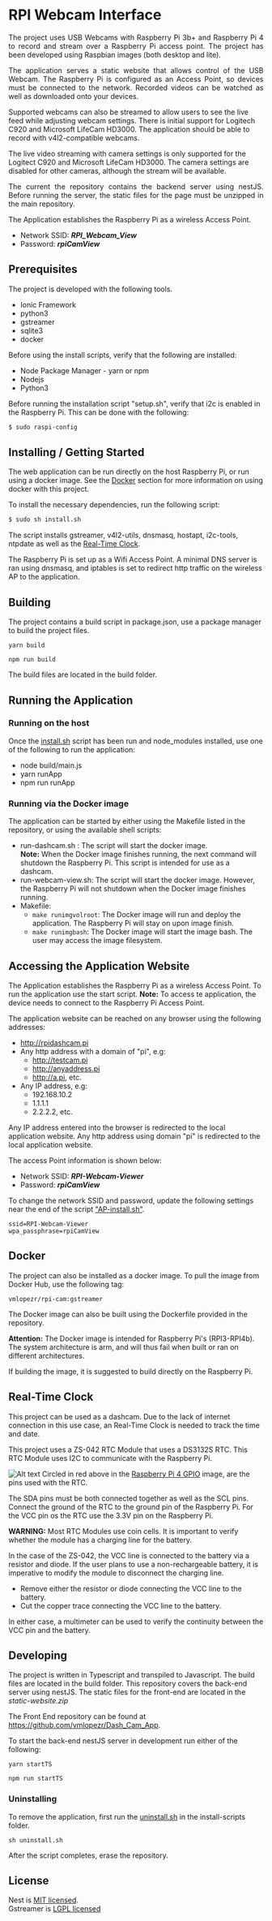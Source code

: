 # RPI Webcam Interface

<p style="text-align:justify">The project uses USB Webcams with Raspberry Pi 3b+
  and Raspberry Pi 4 to record and stream over a Raspberry Pi access point. The project 
  has been developed using Raspbian images (both desktop and lite).</p>
<p style="text-align:justify">The application serves a static website that allows control of the USB Webcam. The
Raspberry Pi is configured as an Access Point, so devices must be connected to the network.
Recorded videos can be watched as well as downloaded onto your devices.

Supported webcams
can also be streamed to allow users to see the live feed while adjusting webcam settings.
There is initial support for Logitech C920 and Microsoft LifeCam HD3000.
The application should be able to record with v4l2-compatible webcams.

The live video streaming with camera settings is only supported for the Logitect C920 and Microsoft LifeCam HD3000. The camera settings are disabled for other cameras, although the stream will be available. </p>

<p style="text-align:justify">The current the repository contains the backend server using nestJS. 
Before running the server, the static files for the page must be unzipped 
in the main repository. </p>

The Application establishes the Raspberry Pi as a wireless Access Point.

- Network SSID: **_RPI_Webcam_View_**
- Password: **_rpiCamView_**

## Prerequisites

The project is developed with the following tools.

- Ionic Framework
- python3
- gstreamer
- sqlite3
- docker

Before using the install scripts, verify that the following are installed:

- Node Package Manager - yarn or npm
- Nodejs
- Python3

Before running the installation script "setup.sh", verify that i2c is enabled in the Raspberry Pi.
This can be done with the following:

```bash
$ sudo raspi-config
```

## Installing / Getting Started

The web application can be run directly on the host Raspberry Pi, or run using a docker image. See the
[Docker](#Docker) section for more information on using docker with this project.

To install the necessary dependencies, run the following script:

```bash
$ sudo sh install.sh
```

The script installs gstreamer, v4l2-utils, dnsmasq, hostapt, i2c-tools, ntpdate as well as the [Real-Time Clock](#Real-Time-Clock).

The Raspberry Pi is set up as a Wifi Access Point. A minimal DNS server is ran using dnsmasq, and iptables is set
to redirect http traffic on the wireless AP to the application.

## Building

The project contains a build script in package.json, use a package manager
to build the project files.

```shell
yarn build

npm run build
```

The build files are located in the build folder.

## Running the Application

### Running on the host

Once the [install.sh](./install.sh) script has been run and node_modules installed, use one of the following to run the application:

- node build/main.js
- yarn runApp
- npm run runApp

### Running via the Docker image

The application can be started by either using the Makefile listed in the repository, or using the available shell scripts:

- run-dashcam.sh : The script will start the docker image.  
  **Note:** When the Docker image finishes running, the next command will shutdown the Raspberry Pi. This script is intended for use as a dashcam.
- run-webcam-view.sh: The script will start the docker image. However, the Raspberry Pi will not shutdown when the Docker image finishes running.
- Makefile:
  - `make runimgvolroot`: The Docker image will run and deploy the application. The Raspberry Pi will stay on upon image finish.
  - `make runimgbash`: The Docker image will start the image bash. The user may access the image filesystem.

## Accessing the Application Website

The Application establishes the Raspberry Pi as a wireless Access Point. To run the application use the start
script. **Note:** To access te application, the device needs to connect to the Raspberry Pi Access Point.

The application website can be reached on any browser using the following addresses:

- http://rpidashcam.pi
- Any http address with a domain of "pi", e.g:
  - http://testcam.pi
  - http://anyaddress.pi
  - http://a.pi, etc.
- Any IP address, e.g:
  - 192.168.10.2
  - 1.1.1.1
  - 2.2.2.2, etc.

Any IP address entered into the browser is redirected to the local application website.
Any http address using domain "pi" is redirected to the local application website.

The access Point information is shown below:

- Network SSID: **_RPI-Webcam-Viewer_**
- Password: **_rpiCamView_**

To change the network SSID and password, update the following settings near the end of the script ["AP-install.sh"](./install-scripts/AP-install.sh).

```
ssid=RPI-Webcam-Viewer
wpa_passphrase=rpiCamView
```

## Docker

The project can also be installed as a docker image. To pull the image from Docker Hub, use the following tag:

```
vmlopezr/rpi-cam:gstreamer
```

The Docker image can also be built using the Dockerfile provided in the repository.

**Attention:** The Docker image is intended for Raspberry Pi's (RPI3-RPI4b). The system architecture is arm, and will thus fail when built or ran on different architectures.

If building the image, it is suggested to build directly on the Raspberry Pi.

## Real-Time Clock

This project can be used as a dashcam. Due to the lack of internet connection in this use case, an Real-Time Clock is needed to track the time and date.

This project uses a ZS-042 RTC Module that uses a DS3132S RTC. This RTC Module uses I2C to communicate with the Raspberry Pi.

![Alt text](./data/GPIO-Pi4.png 'Raspberry Pi 4 Pins')
Circled in red above in the [Raspberry Pi 4 GPIO](https://www.element14.com/community/docs/DOC-92640/l/raspberry-pi-4-model-b-default-gpio-pinout-with-poe-header) image, are the pins used with the RTC.

The SDA pins must be both connected together as well as the SCL pins. Connect the ground of the RTC to the ground pin of the Raspberry Pi. For the VCC pin os the RTC use the 3.3V pin on the Raspberry Pi.

**WARNING:** Most RTC Modules use coin cells. It is important to verify whether the module has a charging line for the battery.

In the case of the ZS-042, the VCC line is connected to the battery via a resistor and diode. If the user plans to use a non-rechargeable battery, it is imperative to modify the module to disconnect the charging line.

- Remove either the resistor or diode connecting the VCC line to the battery.
- Cut the copper trace connecting the VCC line to the battery.

In either case, a multimeter can be used to verify the continuity between the VCC pin and the battery.

## Developing

The project is written in Typescript and transpiled to Javascript. The build files are located in the build folder. This repository covers the back-end server using nestJS. The static files for the front-end are located in the _static-website.zip_

The Front End repository can be found at https://github.com/vmlopezr/Dash_Cam_App.

To start the back-end nestJS server in development run either of the following:

```
yarn startTS

npm run startTS
```

### Uninstalling

To remove the application, first run the [uninstall.sh](./install-scripts/uninstall.sh) in the install-scripts folder.

```
sh uninstall.sh
```

After the script completes, erase the repository.

## License

Nest is [MIT licensed](LICENSE).  
Gstreamer is [LGPL licensed](./python/LICENSE)
